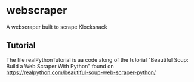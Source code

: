 # webscraper
A webscraper built to scrape Klocksnack

## Tutorial
The file realPythonTutorial is aa code along of the tutorial "Beautiful Soup: Build a Web Scraper With Python" found on https://realpython.com/beautiful-soup-web-scraper-python/